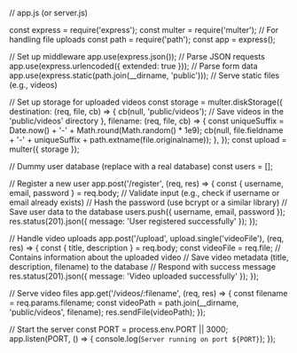 // app.js (or server.js)

const express = require('express');
const multer = require('multer'); // For handling file uploads
const path = require('path');
const app = express();

// Set up middleware
app.use(express.json()); // Parse JSON requests
app.use(express.urlencoded({ extended: true })); // Parse form data
app.use(express.static(path.join(__dirname, 'public'))); // Serve static files (e.g., videos)

// Set up storage for uploaded videos
const storage = multer.diskStorage({
    destination: (req, file, cb) => {
        cb(null, 'public/videos'); // Save videos in the 'public/videos' directory
    },
    filename: (req, file, cb) => {
        const uniqueSuffix = Date.now() + '-' + Math.round(Math.random() * 1e9);
        cb(null, file.fieldname + '-' + uniqueSuffix + path.extname(file.originalname));
    },
});
const upload = multer({ storage });

// Dummy user database (replace with a real database)
const users = [];

// Register a new user
app.post('/register', (req, res) => {
    const { username, email, password } = req.body;
    // Validate input (e.g., check if username or email already exists)
    // Hash the password (use bcrypt or a similar library)
    // Save user data to the database
    users.push({ username, email, password });
    res.status(201).json({ message: 'User registered successfully' });
});

// Handle video uploads
app.post('/upload', upload.single('videoFile'), (req, res) => {
    const { title, description } = req.body;
    const videoFile = req.file; // Contains information about the uploaded video
    // Save video metadata (title, description, filename) to the database
    // Respond with success message
    res.status(201).json({ message: 'Video uploaded successfully' });
});

// Serve video files
app.get('/videos/:filename', (req, res) => {
    const filename = req.params.filename;
    const videoPath = path.join(__dirname, 'public/videos', filename);
    res.sendFile(videoPath);
});

// Start the server
const PORT = process.env.PORT || 3000;
app.listen(PORT, () => {
    console.log(`Server running on port ${PORT}`);
});
